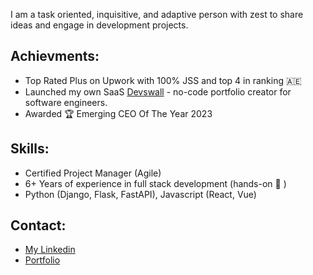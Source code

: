 I am a task oriented, inquisitive, and adaptive person with zest to share ideas and engage in development projects. 

## Achievments:

- Top Rated Plus on Upwork with 100% JSS and top 4 in ranking 🇦🇪
- Launched my own SaaS [Devswall](https://www.devswall.com/) - no-code portfolio creator for software engineers.
- Awarded 🏆  Emerging CEO Of The Year 2023

## Skills:
- Certified Project Manager (Agile)
- 6+ Years of experience in full stack development (hands-on 🙌 )
- Python (Django, Flask, FastAPI), Javascript (React, Vue)

## Contact:
- [My Linkedin](https://www.linkedin.com/in/abouthashir/)
- [Portfolio](https://www.devswall.com/portfolio/hashir)


<!--
**mhashirhassan22/mhashirhassan22** is a ✨ _special_ ✨ repository because its `README.md` (this file) appears on your GitHub profile.

Here are some ideas to get you started:

- 🔭 I’m currently working on [Devswall](https://www.devswall.com/) - no-code portfolio creator for software engineers. 
- 🌱 I’m currently learning ...
- 💬 Ask me about ...
- 📫 How to reach me: ...
- 😄 Pronouns: ...
- ⚡ Fun fact: ...
-->
